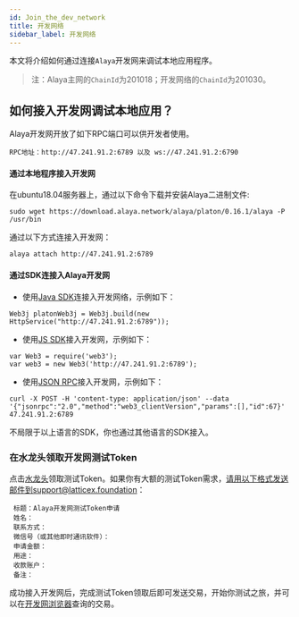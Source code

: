 ```yaml
---
id: Join_the_dev_network
title: 开发网络
sidebar_label: 开发网络
---
```


本文将介绍如何通过连接`Alaya`开发网来调试本地应用程序。
> 注：Alaya主网的`ChainId`为201018；开发网络的`ChainId`为201030。

## 如何接入开发网调试本地应用？

Alaya开发网开放了如下RPC端口可以供开发者使用。
```
RPC地址：http://47.241.91.2:6789 以及 ws://47.241.91.2:6790
```
#### 通过本地程序接入开发网

在ubuntu18.04服务器上，通过以下命令下载并安装Alaya二进制文件:
```
sudo wget https://download.alaya.network/alaya/platon/0.16.1/alaya -P /usr/bin    
```
通过以下方式连接入开发网：
```
alaya attach http://47.241.91.2:6789
```

#### 通过SDK连接入Alaya开发网

- 使用[Java SDK](/alaya-devdocs/zh-CN/Java_SDK)连接入开发网络，示例如下：
```
Web3j platonWeb3j = Web3j.build(new HttpService("http://47.241.91.2:6789"));
```
- 使用[JS SDK](/alaya-devdocs/zh-CN/JS_SDK)接入开发网，示例如下：
```
var Web3 = require('web3');
var web3 = new Web3('http://47.241.91.2:6789');
```
- 使用[JSON RPC](/alaya-devdocs/zh-CN/Json_Rpc)接入开发网，示例如下：
```
curl -X POST -H 'content-type: application/json' --data '{"jsonrpc":"2.0","method":"web3_clientVersion","params":[],"id":67}' 47.241.91.2:6789
```

不局限于以上语言的SDK，你也通过其他语言的SDK接入。

### 在水龙头领取开发网测试Token

点击[水龙头](https://faucet.alaya.network/faucet/?id=f93426c0887f11eb83b900163e06151c)领取测试Token。如果你有大额的测试Token需求，请用以下格式发送邮件到support@latticex.foundation：
```
 标题：Alaya开发网测试Token申请
 姓名：
 联系方式：
 微信号（或其他即时通讯软件）：
 申请金额：
 用途：
 收款账户：
 备注：
```
成功接入开发网后，完成测试Token领取后即可发送交易，开始你测试之旅，并可以在[开发网浏览器](https://devnetscan.alaya.network)查询的交易。
